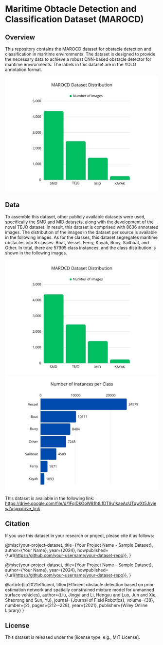 # Maritime Obtacle Detection and Classification Dataset (MAROCD)

## Overview
This repository contains the MAROCD dataset for obstacle detection and classification in maritime environments. The dataset is designed to provide the necessary data to achieve a robust CNN-based obstacle detector for maritime environments. The labels in this dataset are in the YOLO annotation format.

![Dataset Overview](https://github.com/phsilvarepo/MAROCD/blob/main/Dataset%20Distribution.jpg)

## Data
To assemble this dataset, other publicly available datasets were used, specifically the SMD and MID datasets, along with the development of the novel TEJO dataset. In result, this dataset is comprised with 8636 annotated images. The distribution of the images in the dataset per source is available in the following images. As for the classes, this dataset segregates maritime obstacles into 8 classes: Boat, Vessel, Ferry, Kayak, Buoy, Sailboat, and Other. In total, there are 57995 class instances, and the class distribution is shown in the following images.

![Dataset Distribution](https://github.com/phsilvarepo/MAROCD/blob/main/Dataset%20Distribution.jpg)
![Number of Instances per Class](https://github.com/phsilvarepo/MAROCD/blob/main/Number%20of%20Instances%20per%20Class.jpg)

This dataset is available in the following link: https://drive.google.com/file/d/1FqlDkOoW81htLfDT9u1kaeAcUTqwXt5J/view?usp=drive_link

## Citation
If you use this dataset in your research or project, please cite it as follows:

@misc{your-project-dataset,
  title={Your Project Name - Sample Dataset},
  author={Your Name},
  year={2024},
  howpublished={\url{https://github.com/your-username/your-dataset-repo}},
}

@misc{your-project-dataset,
  title={Your Project Name - Sample Dataset},
  author={Your Name},
  year={2024},
  howpublished={\url{https://github.com/your-username/your-dataset-repo}},
}

@article{liu2021efficient,
  title={Efficient obstacle detection based on prior estimation network and spatially constrained mixture model for unmanned surface vehicles},
  author={Liu, Jingyi and Li, Hengyu and Luo, Jun and Xie, Shaorong and Sun, Yu},
  journal={Journal of Field Robotics},
  volume={38},
  number={2},
  pages={212--228},
  year={2021},
  publisher={Wiley Online Library}
}

## License
This dataset is released under the [license type, e.g., MIT License].
